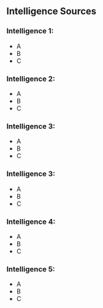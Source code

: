 ## Intelligence Sources

### Intelligence 1: 
- A
- B
- C

### Intelligence 2: 
- A
- B
- C

### Intelligence 3: 
- A
- B
- C

### Intelligence 3: 
- A
- B
- C

### Intelligence 4: 
- A
- B
- C

### Intelligence 5: 
- A
- B
- C
